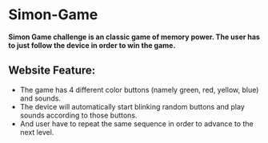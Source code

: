 # Simon-Game

**Simon Game challenge is an classic game of memory power. The user has to just follow the device in order to win the game.**

## Website Feature:

- The game has 4 different color buttons (namely green, red, yellow, blue) and sounds.
- The device will automatically start blinking random buttons and play sounds according to those buttons.
- And user have to repeat the same sequence in order to advance to the next level.
